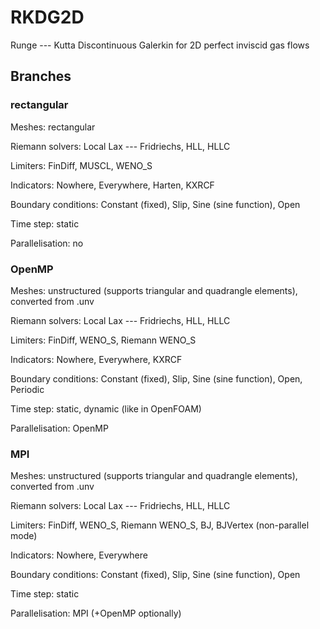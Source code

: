 # RKDG2D

Runge --- Kutta Discontinuous Galerkin for 2D perfect inviscid gas flows

## Branches

### rectangular

Meshes: rectangular

Riemann solvers: Local Lax --- Fridriechs, HLL, HLLC

Limiters: FinDiff, MUSCL, WENO_S

Indicators: Nowhere, Everywhere, Harten, KXRCF

Boundary conditions: Constant (fixed), Slip, Sine (sine function), Open

Time step: static

Parallelisation: no

### OpenMP

Meshes: unstructured (supports triangular and quadrangle elements), converted from .unv

Riemann solvers: Local Lax --- Fridriechs, HLL, HLLC

Limiters: FinDiff, WENO_S, Riemann WENO_S

Indicators: Nowhere, Everywhere, KXRCF

Boundary conditions: Constant (fixed), Slip, Sine (sine function), Open, Periodic

Time step: static, dynamic (like in OpenFOAM)

Parallelisation: OpenMP

### MPI

Meshes: unstructured (supports triangular and quadrangle elements), converted from .unv

Riemann solvers: Local Lax --- Fridriechs, HLL, HLLC

Limiters: FinDiff, WENO_S, Riemann WENO_S, BJ, BJVertex (non-parallel mode)

Indicators: Nowhere, Everywhere

Boundary conditions: Constant (fixed), Slip, Sine (sine function), Open

Time step: static

Parallelisation: MPI (+OpenMP optionally)
